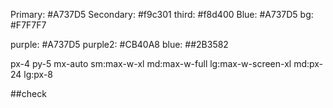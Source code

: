 Primary: #A737D5 Secondary: #f9c301 third: #f8d400 Blue: #A737D5 bg: #F7F7F7

purple: #A737D5 purple2: #CB40A8 blue: ##2B3582

px-4 py-5 mx-auto sm:max-w-xl md:max-w-full lg:max-w-screen-xl md:px-24 lg:px-8

##check
